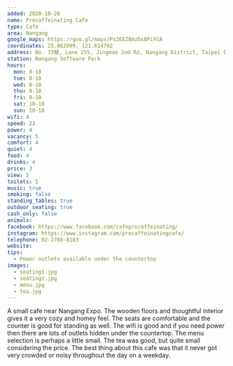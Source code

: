 ```yaml
---
added: 2020-10-20
name: Procaffeinating Cafe
type: Cafe
area: Nangang
google_maps: https://goo.gl/maps/Ps2EEZ8mzbs8PiYCA
coordinates: 25.062099, 121.614792
address: No. 33號, Lane 255, Jingmao 2nd Rd, Nangang District, Taipei City, Taiwan 115
station: Nangang Software Park
hours:
  mon: 8-18
  tue: 8-18
  wed: 8-18
  thu: 8-18
  fri: 8-18
  sat: 10-18
  sun: 10-18
wifi: 4
speed: 23
power: 4
vacancy: 5
comfort: 4
quiet: 4
food: 4
drinks: 4
price: 3
view: 5
toilets: 5
music: true
smoking: false
standing_tables: true
outdoor_seating: true
cash_only: false
animals: 
facebook: https://www.facebook.com/cafeprocaffeinating/
instagram: https://www.instagram.com/procaffeinatingcafe/
telephone: 02-2788-8183
website: 
tips:
  - Power outlets available under the countertop
images:
  - seating1.jpg
  - seating2.jpg
  - menu.jpg
  - tea.jpg
---
```


A small cafe near Nangang Expo. The wooden floors and thoughtful interior gives it a very cozy and homey feel. The seats are comfortable and the counter is good for standing as well. The wifi is good and if you need power then there are lots of outlets hidden under the countertop. The menu selection is perhaps a little small. The tea was good, but quite small considering the price. The best thing about this cafe was that it never got very crowded or noisy throughout the day on a weekday.
